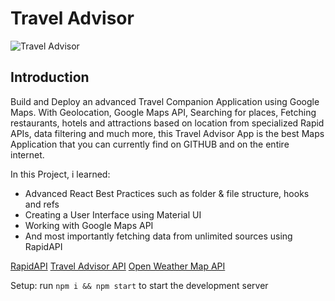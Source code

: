 # Travel Advisor

![Travel Advisor](https://i.ibb.co/qph2cZn/image.pngg)

## Introduction

Build and Deploy an advanced Travel Companion Application using Google Maps. With Geolocation, Google Maps API, Searching for places, Fetching restaurants, hotels and attractions based on location from specialized Rapid APIs, data filtering and much more, this Travel Advisor App is the best Maps Application that you can currently find on GITHUB and on the entire internet.

In this Project, i learned:

-   Advanced React Best Practices such as folder & file structure, hooks and refs
-   Creating a User Interface using Material UI
-   Working with Google Maps API
-   And most importantly fetching data from unlimited sources using RapidAPI

[RapidAPI](https://rapidapi.com/hub?utm_source=youtube.com/JavaScriptMastery&utm_medium=DevRel&utm_campaign=DevRel)
[Travel Advisor API](https://rapidapi.com/apidojo/api/travel-advisor?utm_source=youtube.com/JavaScriptMastery&utm_medium=DevRel&utm_campaign=DevRel)
[Open Weather Map API](https://rapidapi.com/community/api/open-weather-map?utm_source=youtube.com/JavaScriptMastery&utm_medium=DevRel&utm_campaign=DevRel)

Setup: run `npm i && npm start` to start the development server
